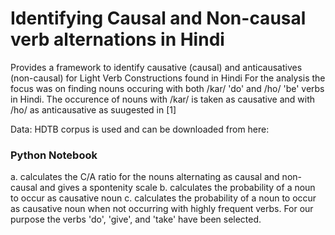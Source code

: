 # Identifying Causal and Non-causal verb alternations in Hindi

Provides a framework to identify causative (causal) and anticausatives (non-causal) for Light Verb Constructions found in Hindi
For the analysis the focus was on finding nouns occuring with both /kar/ 'do' and /ho/ 'be' verbs in Hindi. The occurence of nouns with /kar/ is taken as causative and with /ho/ as anticausative as suugested in [1]

Data: HDTB corpus is used and can be downloaded from here: 

### Python Notebook
a. calculates the C/A ratio for the nouns alternating as causal and non-causal and gives a spontenity scale
b. calculates the probability of a noun to occur as causative noun
c. calculates the probability of a noun to occur as causative noun when not occurring with highly frequent verbs. For our purpose the verbs 'do', 'give', and 'take' have been selected.
